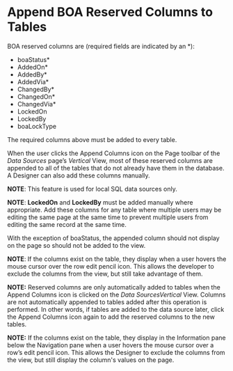 # Append BOA Reserved Columns to Tables

BOA reserved columns are (required fields are indicated by an \*):

  - boaStatus\*
  - AddedOn\*
  - AddedBy\*
  - AddedVia\*
  - ChangedBy\*
  - ChangedOn\*
  - ChangedVia\*
  - LockedOn
  - LockedBy
  - boaLockType

The required columns above must be added to every table.

When the user clicks the Append Columns icon on the Page toolbar of the
*Data Sources* page’s *Vertical* View, most of these reserved columns
are appended to all of the tables that do not already have them in the
database. A Designer can also add these columns manually.

**NOTE**: This feature is used for local SQL data sources only.

**NOTE**: **LockedOn** and **LockedBy** must be added manually where
appropriate. Add these columns for any table where multiple users may be
editing the same page at the same time to prevent multiple users from
editing the same record at the same time. 

With the exception of boaStatus, the appended column should not display
on the page so should not be added to the view.

**NOTE**: If the columns exist on the table, they display when a user
hovers the mouse cursor over the row edit pencil icon. This allows the
developer to exclude the columns from the view, but still take advantage
of them.

**NOTE:** Reserved columns are only automatically added to tables when
the Append Columns icon is clicked on the *Data SourcesVertical* View.
Columns are not automatically appended to tables added after this
operation is performed. In other words, if tables are added to the data
source later, click the Append Columns icon again to add the reserved
columns to the new tables.

**NOTE:** If the columns exist on the table, they display in the
Information pane below the Navigation pane when a user hovers the mouse
cursor over a row’s edit pencil icon. This allows the Designer to
exclude the columns from the view, but still display the column's values
on the page.
